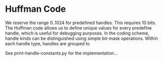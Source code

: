 # Huffman Code

We reserve the range 0..1024 for predefined handles.
This requires 10 bits.
The Huffman code allows us to define
unique values for every predefine handle, which is
useful for debugging purposes.
In the coding scheme, handle kinds can be distinguished
using simple bit-mask operations.
Within each handle type, handles are grouped to 


See print-handle-constants.py for the implementation...
